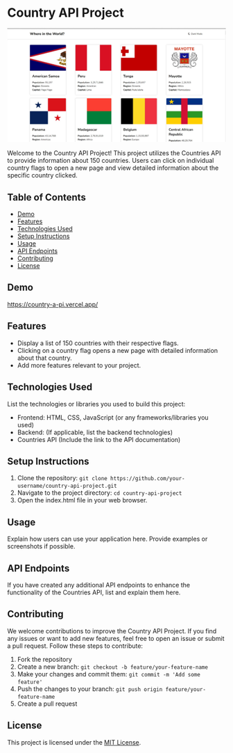 # Country API Project

![Project Logo](project_logo.jpg) 

Welcome to the Country API Project! This project utilizes the Countries API to provide information about 150 countries. Users can click on individual country flags to open a new page and view detailed information about the specific country clicked.

## Table of Contents

- [Demo](#demo)
- [Features](#features)
- [Technologies Used](#technologies-used)
- [Setup Instructions](#setup-instructions)
- [Usage](#usage)
- [API Endpoints](#api-endpoints)
- [Contributing](#contributing)
- [License](#license)

## Demo

https://country-a-pi.vercel.app/ 

## Features

- Display a list of 150 countries with their respective flags.
- Clicking on a country flag opens a new page with detailed information about that country.
- Add more features relevant to your project.

## Technologies Used

List the technologies or libraries you used to build this project:

- Frontend: HTML, CSS, JavaScript (or any frameworks/libraries you used)
- Backend: (If applicable, list the backend technologies)
- Countries API (Include the link to the API documentation)

## Setup Instructions

1. Clone the repository: `git clone https://github.com/your-username/country-api-project.git`
2. Navigate to the project directory: `cd country-api-project`
3. Open the index.html file in your web browser.

## Usage

Explain how users can use your application here. Provide examples or screenshots if possible.

## API Endpoints

If you have created any additional API endpoints to enhance the functionality of the Countries API, list and explain them here.

## Contributing

We welcome contributions to improve the Country API Project. If you find any issues or want to add new features, feel free to open an issue or submit a pull request. Follow these steps to contribute:

1. Fork the repository
2. Create a new branch: `git checkout -b feature/your-feature-name`
3. Make your changes and commit them: `git commit -m 'Add some feature'`
4. Push the changes to your branch: `git push origin feature/your-feature-name`
5. Create a pull request

## License

This project is licensed under the [MIT License](LICENSE).

